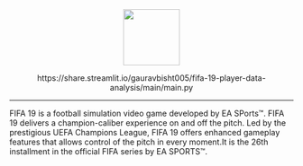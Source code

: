 <div align="center">
<img height="100" src="https://upload.wikimedia.org/wikipedia/commons/a/ac/Fifa19.png">
 <p>https://share.streamlit.io/gauravbisht005/fifa-19-player-data-analysis/main/main.py</p>
</div>

<hr>

<p>FIFA 19 is a football simulation video game developed by EA SPorts™. FIFA 19 delivers a champion-caliber experience on and off the pitch. Led by the prestigious UEFA Champions League, FIFA 19 offers enhanced gameplay features that allows control of the pitch in every moment.It is the 26th installment in the official FIFA series by EA SPORTS™.</p>
